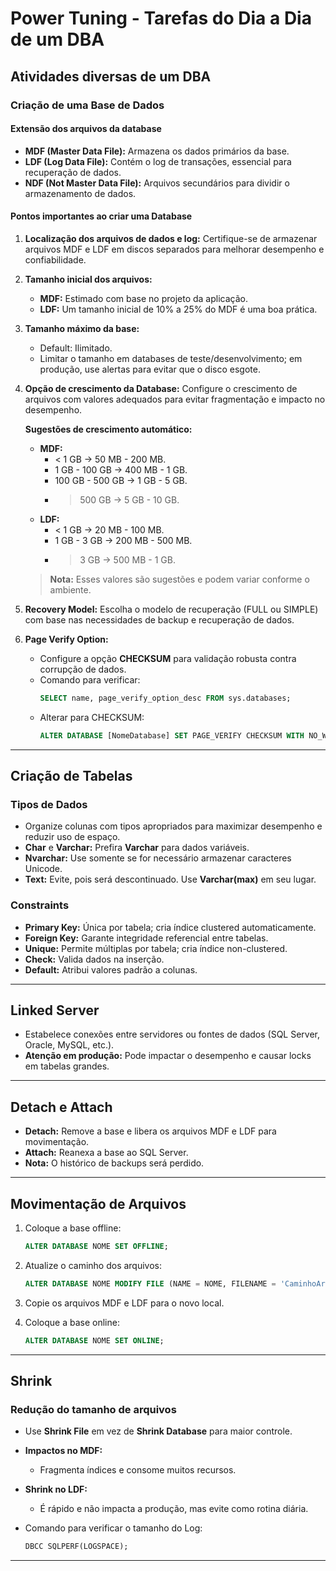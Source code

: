 # Power Tuning - Tarefas do Dia a Dia de um DBA

## Atividades diversas de um DBA

### **Criação de uma Base de Dados**

#### **Extensão dos arquivos da database**

- **MDF (Master Data File):** Armazena os dados primários da base.  
- **LDF (Log Data File):** Contém o log de transações, essencial para recuperação de dados.  
- **NDF (Not Master Data File):** Arquivos secundários para dividir o armazenamento de dados.  

#### **Pontos importantes ao criar uma Database**

1. **Localização dos arquivos de dados e log:** Certifique-se de armazenar arquivos MDF e LDF em discos separados para melhorar desempenho e confiabilidade.  
2. **Tamanho inicial dos arquivos:**  
   - **MDF:** Estimado com base no projeto da aplicação.  
   - **LDF:** Um tamanho inicial de 10% a 25% do MDF é uma boa prática.  
3. **Tamanho máximo da base:**  
   - Default: Ilimitado.  
   - Limitar o tamanho em databases de teste/desenvolvimento; em produção, use alertas para evitar que o disco esgote.  
4. **Opção de crescimento da Database:** Configure o crescimento de arquivos com valores adequados para evitar fragmentação e impacto no desempenho.

   **Sugestões de crescimento automático:**
   - **MDF:**
     - < 1 GB → 50 MB - 200 MB.
     - 1 GB - 100 GB → 400 MB - 1 GB.
     - 100 GB - 500 GB → 1 GB - 5 GB.
     - > 500 GB → 5 GB - 10 GB.
   - **LDF:**
     - < 1 GB → 20 MB - 100 MB.
     - 1 GB - 3 GB → 200 MB - 500 MB.
     - > 3 GB → 500 MB - 1 GB.

   > **Nota:** Esses valores são sugestões e podem variar conforme o ambiente.

5. **Recovery Model:** Escolha o modelo de recuperação (FULL ou SIMPLE) com base nas necessidades de backup e recuperação de dados.  

6. **Page Verify Option:**  
   - Configure a opção **CHECKSUM** para validação robusta contra corrupção de dados.  
   - Comando para verificar:
     ```sql
     SELECT name, page_verify_option_desc FROM sys.databases;
     ```
   - Alterar para CHECKSUM:
     ```sql
     ALTER DATABASE [NomeDatabase] SET PAGE_VERIFY CHECKSUM WITH NO_WAIT;
     ```

---

## **Criação de Tabelas**

### **Tipos de Dados**

- Organize colunas com tipos apropriados para maximizar desempenho e reduzir uso de espaço.  
- **Char** e **Varchar:** Prefira **Varchar** para dados variáveis.  
- **Nvarchar:** Use somente se for necessário armazenar caracteres Unicode.  
- **Text:** Evite, pois será descontinuado. Use **Varchar(max)** em seu lugar.  

### **Constraints**

- **Primary Key:** Única por tabela; cria índice clustered automaticamente.  
- **Foreign Key:** Garante integridade referencial entre tabelas.  
- **Unique:** Permite múltiplas por tabela; cria índice non-clustered.  
- **Check:** Valida dados na inserção.  
- **Default:** Atribui valores padrão a colunas.

---

## **Linked Server**

- Estabelece conexões entre servidores ou fontes de dados (SQL Server, Oracle, MySQL, etc.).  
- **Atenção em produção:** Pode impactar o desempenho e causar locks em tabelas grandes.

---

## **Detach e Attach**

- **Detach:** Remove a base e libera os arquivos MDF e LDF para movimentação.  
- **Attach:** Reanexa a base ao SQL Server.  
- **Nota:** O histórico de backups será perdido.

---

## **Movimentação de Arquivos**

1. Coloque a base offline:

   ```sql
   ALTER DATABASE NOME SET OFFLINE;
   ```

2. Atualize o caminho dos arquivos:

   ```sql
   ALTER DATABASE NOME MODIFY FILE (NAME = NOME, FILENAME = 'CaminhoArquivo');
   ```

3. Copie os arquivos MDF e LDF para o novo local.
4. Coloque a base online:
  
   ```sql
   ALTER DATABASE NOME SET ONLINE;
   ```

---

## **Shrink**

### **Redução do tamanho de arquivos**

- Use **Shrink File** em vez de **Shrink Database** para maior controle.  
- **Impactos no MDF:**
  - Fragmenta índices e consome muitos recursos.  
- **Shrink no LDF:**
  - É rápido e não impacta a produção, mas evite como rotina diária.  
- Comando para verificar o tamanho do Log:

  ```sql
  DBCC SQLPERF(LOGSPACE);
  ```

---
